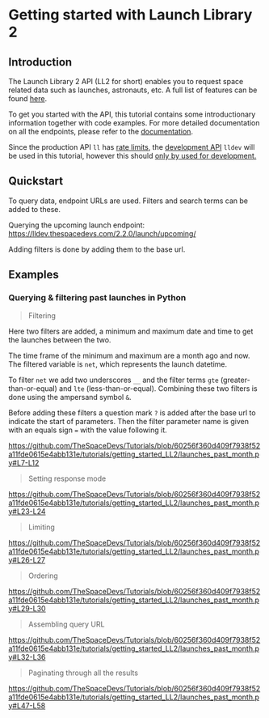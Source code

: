 # Getting started with Launch Library 2

## Introduction
The Launch Library 2 API (LL2 for short) enables you to request space related data such as launches, astronauts, etc.
A full list of features can be found [here](https://thespacedevs.com/llapi).

To get you started with the API, this tutorial contains some introductionary information together with code examples.
For more detailed documentation on all the endpoints, please refer to the [documentation](https://ll.thespacedevs.com/docs/).

Since the production API `ll` has [rate limits](../../faqs/faq_LL2.md#free-and-paid-access), the [development API](../../faqs/faq_LL2.md#what-is-lldev) `lldev` will be used in this tutorial, however this should <u>only by used for development.</u>

## Quickstart

To query data, endpoint URLs are used.
Filters and search terms can be added to these.

Querying the upcoming launch endpoint: https://lldev.thespacedevs.com/2.2.0/launch/upcoming/

Adding filters is done by adding them to the base url.


## Examples

### Querying & filtering past launches in Python

> Filtering

Here two filters are added, a minimum and maximum date and time to get the launches between the two.

The time frame of the minimum and maximum are a month ago and now.
The filtered variable is `net`, which represents the launch datetime.

To filter `net` we add two underscores `__` and the filter terms `gte` (greater-than-or-equal) and `lte` (less-than-or-equal).
Combining these two filters is done using the ampersand symbol `&`.

Before adding these filters a question mark `?` is added after the base url to indicate the start of parameters.
Then the filter parameter name is given with an equals sign `=` with the value following it.

https://github.com/TheSpaceDevs/Tutorials/blob/60256f360d409f7938f52a11fde0615e4abb131e/tutorials/getting_started_LL2/launches_past_month.py#L7-L12

> Setting response mode

https://github.com/TheSpaceDevs/Tutorials/blob/60256f360d409f7938f52a11fde0615e4abb131e/tutorials/getting_started_LL2/launches_past_month.py#L23-L24

> Limiting

https://github.com/TheSpaceDevs/Tutorials/blob/60256f360d409f7938f52a11fde0615e4abb131e/tutorials/getting_started_LL2/launches_past_month.py#L26-L27

> Ordering

https://github.com/TheSpaceDevs/Tutorials/blob/60256f360d409f7938f52a11fde0615e4abb131e/tutorials/getting_started_LL2/launches_past_month.py#L29-L30

> Assembling query URL

https://github.com/TheSpaceDevs/Tutorials/blob/60256f360d409f7938f52a11fde0615e4abb131e/tutorials/getting_started_LL2/launches_past_month.py#L32-L36

> Paginating through all the results

https://github.com/TheSpaceDevs/Tutorials/blob/60256f360d409f7938f52a11fde0615e4abb131e/tutorials/getting_started_LL2/launches_past_month.py#L47-L58
